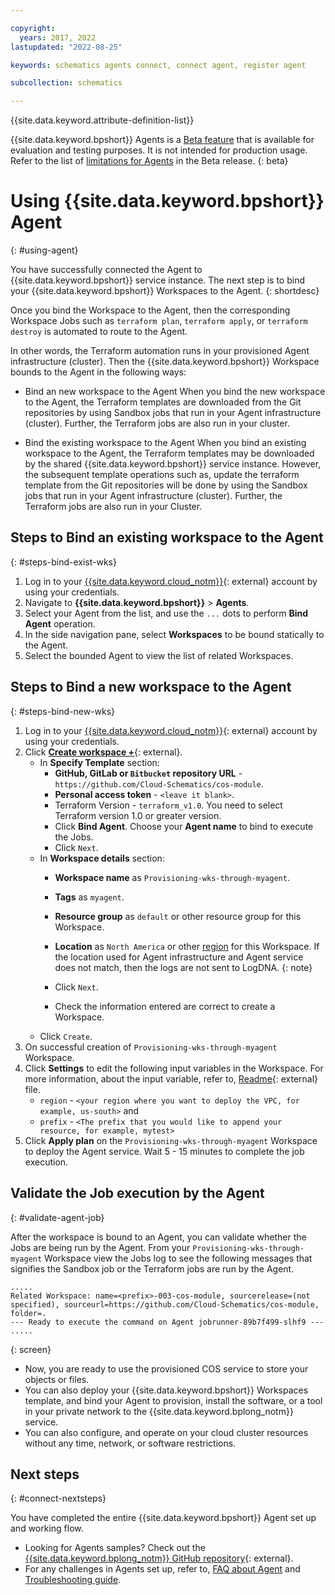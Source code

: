 ```yaml
---

copyright:
  years: 2017, 2022
lastupdated: "2022-08-25"

keywords: schematics agents connect, connect agent, register agent

subcollection: schematics

---
```


{{site.data.keyword.attribute-definition-list}}

{{site.data.keyword.bpshort}} Agents is a [Beta feature](/docs/schematics?topic=schematics-agent-beta-limitations) that is available for evaluation and testing purposes. It is not intended for production usage. Refer to the list of [limitations for Agents](/docs/schematics?topic=schematics-agent-beta-limitations) in the Beta release.
{: beta}

# Using {{site.data.keyword.bpshort}} Agent
{: #using-agent}

You have successfully connected the Agent to {{site.data.keyword.bpshort}} service instance. The next step is to bind your {{site.data.keyword.bpshort}} Workspaces to the Agent.
{: shortdesc}

Once you bind the Workspace to the Agent, then the corresponding Workspace Jobs such as `terraform plan`, `terraform apply`, or `terraform destroy` is automated to route to the Agent. 

In other words, the Terraform automation runs in your provisioned Agent infrastructure (cluster). Then the {{site.data.keyword.bpshort}} Workspace bounds to the Agent in the following ways:
- Bind an new workspace to the Agent
   When you bind the new workspace to the Agent, the Terraform templates are downloaded from the Git repositories by using Sandbox jobs that run in your Agent infrastructure (cluster). Further, the Terraform jobs are also run in your cluster.

- Bind the existing workspace to the Agent
   When you bind an existing workspace to the Agent, the Terraform templates may be downloaded by the shared {{site.data.keyword.bpshort}} service instance. However, the subsequent template operations such as, update the terraform template from the Git repositories will be done by using the Sandbox jobs that run in your Agent infrastructure (cluster). Further, the Terraform jobs are also run in your Cluster.

## Steps to Bind an existing workspace to the Agent
{: #steps-bind-exist-wks}

   1. Log in to your [{{site.data.keyword.cloud_notm}}](https://cloud.ibm.com/){: external} account by using your credentials.
   2. Navigate to **{{site.data.keyword.bpshort}}** > **Agents**.
   3. Select your Agent from the list, and use the `...` dots to perform **Bind Agent** operation.
   4. In the side navigation pane, select **Workspaces** to be bound statically to the Agent.
   5. Select the bounded Agent to view the list of related Workspaces.

## Steps to Bind a new workspace to the Agent
{: #steps-bind-new-wks}

   1. Log in to your [{{site.data.keyword.cloud_notm}}](https://cloud.ibm.com/workspaces){: external} account by using your credentials.
   2. Click [**Create workspace +**](https://cloud.ibm.com/schematics/workspaces/create){: external}.
      - In **Specify Template** section:
         - **GitHub, GitLab or `Bitbucket` repository URL** - `https://github.com/Cloud-Schematics/cos-module`.
         - **Personal access token** - `<leave it blank>`.
         - Terraform Version - `terraform_v1.0`. You need to select Terraform version 1.0 or greater version.
         - Click **Bind Agent**. Choose your **Agent name** to bind to execute the Jobs.
         - Click `Next`.
      - In **Workspace details** section:
         - **Workspace name** as `Provisioning-wks-through-myagent`.
         - **Tags** as `myagent`.
         - **Resource group** as `default` or other resource group for this Workspace. 
         - **Location** as `North America` or other [region](/docs/schematics?topic=schematics-multi-region-deployment) for this Workspace.
               If the location used for Agent infrastructure and Agent service does not match, then the logs are not sent to LogDNA.
            {: note}

         - Click `Next`.
         - Check the information entered are correct to create a Workspace.
      - Click `Create`.
   3. On successful creation of `Provisioning-wks-through-myagent` Workspace. 
   4. Click **Settings** to edit the following input variables in the Workspace. For more information, about the input variable, refer to, [Readme](https://github.com/Cloud-Schematics/cos-module/blob/main/README.md){: external} file.
      - `region` - `<your region where you want to deploy the VPC, for example, us-south>` and 
      - `prefix` - `<The prefix that you would like to append your resource, for example, mytest>` 
   5. Click **Apply plan** on the `Provisioning-wks-through-myagent` Workspace to deploy the Agent service. Wait 5 - 15 minutes to complete the job execution.

## Validate the Job execution by the Agent
{: #validate-agent-job}

After the workspace is bound to an Agent, you can validate whether the Jobs are being run by the Agent. From your `Provisioning-wks-through-myagent` Workspace view the Jobs log to see the following messages that signifies the Sandbox job or the Terraform jobs are run by the Agent.
```text
.....
Related Workspace: name=<prefix>-003-cos-module, sourcerelease=(not specified), sourceurl=https://github.com/Cloud-Schematics/cos-module, folder=.
--- Ready to execute the command on Agent jobrunner-89b7f499-slhf9 ---
.....
```
{: screen}

- Now, you are ready to use the provisioned COS service to store your objects or files. 
- You can also deploy your {{site.data.keyword.bpshort}} Workspaces template, and bind your Agent to provision, install the software, or a tool in your private network to the {{site.data.keyword.bplong_notm}} service.
- You can also configure, and operate on your cloud cluster resources without any time, network, or software restrictions.

## Next steps
{: #connect-nextsteps}

You have completed the entire {{site.data.keyword.bpshort}} Agent set up and working flow.
- Looking for Agents samples? Check out the [{{site.data.keyword.bplong_notm}} GitHub repository](https://github.com/Cloud-Schematics?q=Agent&type=all&language=&sort=){: external}.
- For any challenges in Agents set up, refer to, [FAQ about Agent](/docs/schematics?topic=schematics-faqs-agent) and [Troubleshooting guide](/docs/schematics?topic=schematics-agent-crn-not-found).
